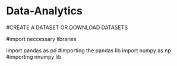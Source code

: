 # Data-Analytics
#CREATE A DATASET OR DOWNLOAD DATASETS

#import neccessary libraries

import pandas as pd     #importing the pandas lib
import numpy as np      #importing nnumpy lib

